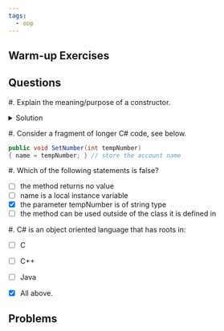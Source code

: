 ```yaml
---
tags:
  - oop
---
```


## Warm-up Exercises

## Questions

#. Explain the meaning/purpose of a constructor.
  <details><summary>Solution</summary>
    A constructor is used to instantiate or "construct" an object from the class that contains it.
  </details>

#. Consider a fragment of longer C# code, see below.
```cs
public void SetNumber(int tempNumber)
{ name = tempNumber; } // store the account name
``` 
#. Which of the following statements is false? 
- [ ] the method returns no value
- [ ] name is a local instance variable
- [x] the parameter tempNumber is of string type
- [ ] the method can be used outside of the class it is defined in

#. C# is an object oriented language that has roots in:
- [ ] C
- [ ] C++
- [ ] Java
- [x] All above.



## Problems